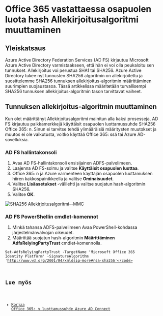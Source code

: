 <properties
    pageTitle="Muuta hash Allekirjoitusalgoritmi for Office 365: n vastaaminen osapuolen luota | Microsoft Azure"
    description="Tällä sivulla on ohjeita SHA algoritmin federation luota Office 365: n muuttaminen"
    keywords="SHA1, SHA256, O365-federaatio, aadconnect, adfs, ad fs, muuta sha federation luota, käyttäisit osapuolen luota"
    services="active-directory"
    documentationCenter=""
    authors="anandyadavmsft"
    manager="samueld"
    editor=""/>

<tags
    ms.service="active-directory"
    ms.workload="identity"
    ms.tgt_pltfrm="na"
    ms.devlang="na"
    ms.topic="article"
    ms.date="08/01/2016"
    ms.author="anandy"/>

# <a name="change-signature-hash-algorithm-for-office-365-replying-party-trust"></a>Office 365 vastattaessa osapuolen luota hash Allekirjoitusalgoritmi muuttaminen

## <a name="overview"></a>Yleiskatsaus

Azure Active Directory Federation Services (AD FS) kirjautuu Microsoft Azure Active Directory varmistaakseen, että hän ei voi olla peukaloitu sen tunnukset. Allekirjoitus voi perustua SHA1 tai SHA256. Azure Active Directory tukee nyt tunnusten SHA256 algoritmin on allekirjoitettu ja suosittelemme SHA256 tunnuksen allekirjoitus-algoritmin määrittäminen suurimpien suojaustasoa. Tässä artikkelissa määritetään turvallisempi SHA256 tunnuksen allekirjoitus-algoritmin tason tarvittavat vaiheet.

## <a name="change-the-token-signing-algorithm"></a>Tunnuksen allekirjoitus-algoritmin muuttaminen

Kun olet määrittänyt Allekirjoitusalgoritmi mainitun alla kaksi prosesseja, AD FS kirjautuu paikkamerkkejä käyttäisit osapuolen luottamussuhde SHA256 Office 365: n. Sinun ei tarvitse tehdä ylimääräisiä määritysten muutokset ja muutos ei ole vaikutusta, voitko käyttää Office 365: ssä tai Azure AD-sovelluksia.

### <a name="ad-fs-management-console"></a>AD FS hallintakonsoli

1. Avaa AD FS-hallintakonsoli ensisijainen ADFS-palvelimeen.
2. Laajenna AD FS-solmu ja valitse **Käyttäisit osapuolen luottaa**.
3. Office 365: n ja Azure varmenteen käyttäjän osapuolen luottamuksen hiiren kakkospainikkeella ja valitse **Ominaisuudet**.
4. Valitse **Lisäasetukset** -välilehti ja valitse suojatun hash-algoritmin SHA256.
5. Valitse **OK**.

![SHA256 Allekirjoitusalgoritmi--MMC](./media/active-directory-aadconnectfed-sha256guidance/mmc.png)

### <a name="ad-fs-powershell-cmdlets"></a>AD FS PowerShellin cmdlet-komennot

1. Minkä tahansa ADFS-palvelimeen Avaa PowerShell-kohdassa järjestelmänvalvojan oikeudet.
2. Määrittää suojatun hash-algoritmin **Määrittäminen AdfsRelyingPartyTrust** cmdlet-komennolla.

 <code>Set-AdfsRelyingPartyTrust -TargetName 'Microsoft Office 365 Identity Platform' -SignatureAlgorithm 'http://www.w3.org/2001/04/xmldsig-more#rsa-sha256'</code>

## <a name="also-read"></a>Lue myös

* [Korjaa Office 365: n luottamussuhde Azure AD Connect](./active-directory-aadconnect-federation-management.md#repairing-the-trust)
